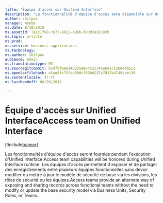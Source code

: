 ```yaml
---
title: "Équipe d'accès sur Unified Interface"
description: "La fonctionnalité d'équipe d'accès sera disponible sur Unified Interface"
author: shilpas
manager: AnnBe
ms.date: 8/10/2018
ms.assetid: 7a1c1f60-ce73-e811-a96b-000d3a18c83b
ms.topic: article
ms.prod: 
ms.service: business-applications
ms.technology: 
ms.author: shilpas
audience: Admin
ms.translationtype: HT
ms.sourcegitcommit: b6df0f68e3460358864533346e69a712684da551
ms.openlocfilehash: e5ae0fc75fcd59dcf80bd237e7037b4749ace139
ms.contentlocale: fr-fr
ms.lasthandoff: 08/16/2018

---
```

# <a name="access-team-on-unified-interface"></a><span data-ttu-id="05138-103">Équipe d'accès sur Unified Interface</span><span class="sxs-lookup"><span data-stu-id="05138-103">Access team on Unified Interface</span></span>


[!include[banner](../../includes/banner.md)]

<span data-ttu-id="05138-104">Les fonctionnalités d'équipe d'accès seront fournies pendant l'exécution d'Unified Interface.</span><span class="sxs-lookup"><span data-stu-id="05138-104">Access team capabilities will be honored during Unified Interface runtime.</span></span> <span data-ttu-id="05138-105">Les équipes d'accès permettent d'exposer et de partager des enregistrements entre plusieurs équipes fonctionnelles sans devoir modifier ou mettre à jour le modèle de sécurité de base via les divisions, les rôles de sécurité ou les équipes.</span><span class="sxs-lookup"><span data-stu-id="05138-105">Access teams provide an alternate way of exposing and sharing records across functional teams without the need to modify or update the base security model via Business Units, Security Roles, or Teams.</span></span>

